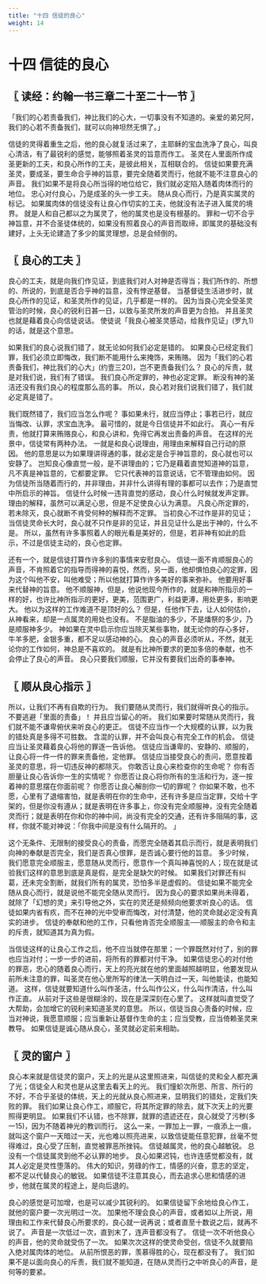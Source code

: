 ```yaml
---
title: "十四 信徒的良心"
weight: 14
---
```


# 十四 信徒的良心


## 〖 读经：约翰一书三章二十至二十一节 〗

「我们的心若责备我们，神比我们的心大，一切事没有不知道的。亲爱的弟兄阿，我们的心若不责备我们，就可以向神坦然无惧了。」

信徒的灵得着重生之后，他的良心就复活过来了，主耶稣的宝血洗净了良心，叫良心清洁，有了最锐利的感觉，能够照着圣灵的旨意而作工。
圣灵在人里面所作成圣更新的工夫，和良心所作的工夫，是彼此相关，互相联合的。
信徒如果要充满圣灵，要成圣，要生命合乎神的旨意，要完全随着灵而行，他就不能不注意良心的声音。
我们如果不是将良心所当得的地位给它，我们就必定陷入随着肉体而行的地位。
忠心对付良心，乃是成圣的头一步工夫。
随从良心而行，乃是真实属灵的标记。
如果属肉体的信徒没有让良心作切实的工夫，他就没有法子进入属灵的境界。
就是人和自己都以之为属灵了，他的属灵也是没有根基的。
罪和一切不合乎神旨意，并不合圣徒体统的，如果没有照着良心的声音而取缔，即属灵的基础没有建好，上头无论建造了多少的属灵理想，总是会倾倒的。

## 〖 良心的工夫 〗

良心的工夫，就是向我们作见证，到底我们对人对神是否得当；我们所作的、所想的、所说的，到底是否合乎神的旨意，没有悖逆基督。
当基督徒生活进步时，就良心所作的见证，和圣灵所作的见证，几乎都是一样的。
因为当良心完全受圣灵管治的时候，良心的锐利日甚一日，以致与圣灵所发的声音更为合拍。
并且圣灵也就是藉着良心向信徒说话。
使徒说「我良心被圣灵感动，给我作见证」(罗九1)的话，就是这个意思。

如果我们的良心说我们错了，就无论如何我们必定是错的。
如果良心已经定我们罪，我们必须立即悔改，我们断不能用什么来掩饰，来贿赂。
因为「我们的心若责备我们，神比我们的心大」(约壹三20)，岂不更责备我们么？
良心的斥责，就是对我们说，我们有了错误。
我们良心所定罪的，神也必定定罪。
断没有神的圣洁还没有我们良心的程度那么高的事。
所以，良心若对我们说我们错了，我们就必定真是错了。

我们既然错了，我们应当怎么作呢？
事如果未行，就应当停止；事若已行，就应当悔改、认罪，求宝血洗净。
最可惜的，就是今日信徒并不如此行。
真心一有斥责，他就打算来贿赂良心，和良心讲和，免得它再发出责备的声音。
在这样的光景中，信徒常有两种办法。
一就是和良心说理由，用理由来解释自己行动的原因。
他的意思是以为如果理讲得通的事，就必定是合乎神旨意的，良心就也可以安静了。
岂知良心像直觉一般，是不讲理由的；它乃是藉着直觉知道神的旨意，凡不真是神旨意的，它都要定罪。
它只代表神的旨意说话，它不管理由如何。
因为信徒所当随着而行的，并非理由，并非什么讲得有理的事都可以去作；乃是直觉中所启示的神旨。
信徒什么时候一违背直觉的感动，良心什么时候就发声定罪。
理由的解释，虽然可以满足心思，但是不足使良心认为满意。
凡良心所定罪的，若未除灭，良心就断不肯受何种的解释而不定罪。
当初良心不过作是非的见证；当信徒灵命长大时，良心就不只作是非的见证，并且见证什么是出于神的，什么不是。
所以，虽然有许多事照着人的眼光看是美好的，但是，若非神有如此的启示，不过是信徒主动的，良心也定罪。

还有一个，就是信徒打算作许多别的事情来安慰良心。
信徒一面不肯顺服良心的声音，不肯照着它的指导而得神的喜悦，然而，另一面，他却惧怕良心的定罪，因为这个叫他不安，叫他难受；所以他就打算作许多美好的事来弥补。
他要用好事来代替神的旨意。
他不顺服神，但是，他说他现今所作的，就是和神所指示的一样的好，也许比神所指示的更好，更美，范围更广，利益更溥，用处更多，影响更大。
他以为这样的工作难道不是顶好的么？
但是，任他作下去，让人如何估价，从神看来，却是一点属灵的用处也没有。
不是脂油的多少，不是燔祭的多少，乃是顺服神多少。
神如果在灵中启示你应当除灭某些事物，就无论你的存心多好，牛羊多肥，金银多重，都不足以感动神的心。
良心的声音必须听从，不然，就无论你的工作如何，神总是不喜欢的。
就是有比神所要求的更加多倍的奉献，也不会停止了良心的声音。
良心只要我们顺服，它并没有要我们出奇的事奉神。

## 〖 顺从良心指示 〗

所以，让我们不再有自欺的行为。
我们要随从灵而行，我们就得听良心的指示。
不要逃避「里面的责备」！
并且应当留心的听。
我们如果要时常随从灵而行，我们就不能不谦卑俯伏来听良心的更正。
信徒不应当作一个大规模的认罪，以为我的错处真是多得不可胜数。
含混的认罪，并不会叫良心有完全工作的机会。
信徒应当让圣灵藉着良心将他的罪逐一告诉他。
信徒应当谦卑的、安静的、顺服的，让良心将一件一件的罪来责备他，定他罪。
信徒应当接受良心的责问，愿意按着圣灵的意思，将一切违反神的都除灭。
你敢否让良心来检查你的生命呢？
你有否胆量让良心告诉你一生的实情呢？
你愿否让良心将你所有的生活和行为，逐一按着神的意思摆在你面前呢？
你愿否让良心解剖你一切的罪呢？
你如果不敢，也不愿，心里有了退缩害怕，就是表明在你的生命中，还有许多是应当定罪，交给十字架的，但是你没有遵从；就是表明在许多事上，你没有完全顺服神，没有完全随着灵而行；就是表明在你和你的神中间，尚没有完全的交通，还有许多阻隔的事，这样，你就不能对神说：「你我中间是没有什么隔开的。
」

这个无条件、无限制的接受良心的责备，而愿完全随着其启示而行，就是表明我们向神的奉献是否完全，我们是否真心恨罪，是否诚心要行他的旨意。
多少时候，我们愿意完全顺服主，愿意随从灵而行，愿意作一个真叫神喜悦的人；现在就是试验我们这样的意思到底是真是假，是完全是缺欠的时候。
如果我们对罪还有纠葛，还未完全割断，就我们所有的属灵，恐怕多半是虚假的。
信徒如果不能完全随从良心而行，就是说他不能完全随从灵而行。
因为良心的要求如果尚未得着，就除了「幻想的灵」来引导他之外，实在的灵还是频频向他要求听良心的话。
信徒如果内省有疚，而不在神的光中受审而悔改，对付清楚，他的灵命就必定没有真实的进步。
信徒的奉献和他的工作，只看他肯否完全顺服主──顺服主的命令和主的斥责，就知道其为真为假。

当信徒这样的让良心工作之后，他不应当就停在那里；一个罪既然对付了，别的罪也应当对付；一步一步的进前，将所有的罪都对付干净。
如果信徒忠心的对付他的罪恶，忠心的随着良心而行，天上的亮光就在他的里面越照越明显，他要发现从前所未注意的罪，叫圣灵在他心里所写的律法一天明白过一天，叫他能读，也能知道。
这样，信徒就要知道什么叫作圣洁，什么叫作公义，什么叫作清洁，什么叫作正直。
从前对于这些是很糊涂的，现在是深深刻在心里了。
这样就叫直觉受了大帮助，会加增它的锐利来知道圣灵的意思。
所以，信徒当良心责备的时候，应当对神说，我愿意顺服；应当重新让基督作生命的主；应当受教，应当倚赖圣灵来教导。
如果信徒是诚心随从良心，圣灵就必定前来相助。

## 〖 灵的窗户 〗

良心本来就是信徒灵的窗户，天上的光是从这里照进来，叫信徒的灵和全人都充满了光；信徒全人和灵也是从这里去看天上的光。
我们憧蚧次所思、所言、所行的不好，不合乎圣徒的体统，天上的光就从良心照进来，显明我们的错处，定我们失败的罪。
我们如果让良心作工，顺服它，将其所定罪的除去，就下次天上的光要照得更明显。
如果我们不认错，也不除罪，就罪的遗迹还在，良心就受了污秽(多一15)，因为不随着神光的教训而行。
这么一来，一罪加上一罪，一痕添上一痕，就叫这个窗户一天暗过一天，光也难以照亮进来，以致信徒能任意犯罪，丝毫不觉得难过，良心受了压制，直觉被罪恶所挫钝。
信徒越属灵，他的良心越敏锐。
总没有一个信徒属灵到他不必认罪的地步。
良心如果迟钝，也许连感觉都没有，就其人必定是灵性堕落的。
伟大的知识，劳碌的作工，情感的兴奋，意志的坚定，都不足以代替良心的敏锐。
如果信徒不注意其良心，而去追求心思和情感的进步，他就在属灵的程途上，是向后退的。

良心的感觉是可加增，也是可以减少其锐利的。
如果信徒留下余地给良心作工，就他的窗户要一次光明过一次。
加果他不理会良心的声音，或者如以上所说，用理由和工作来代替良心所要求的，良心就一说再说；或者直至十数说之后，就再不说了。
声音是一次低过一次，直到末了，连声音都没有了。
信徒一次不听他良心的声音，他的灵命就受伤了一次。
如果次次这样的使灵命受创，信徒不久就要陷入绝对属肉体的地位。
从前所恨恶的罪，羡慕得胜的心，现在都没有了。
我们如果不是以面向良心的斥责，我们就不能知道，在随从灵而行之中听良心的声音，是何等的要紧。
